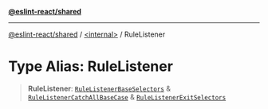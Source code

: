 [**@eslint-react/shared**](../../README.md)

***

[@eslint-react/shared](../../README.md) / [\<internal\>](../README.md) / RuleListener

# Type Alias: RuleListener

> **RuleListener**: [`RuleListenerBaseSelectors`](../interfaces/RuleListenerBaseSelectors.md) & [`RuleListenerCatchAllBaseCase`](RuleListenerCatchAllBaseCase.md) & [`RuleListenerExitSelectors`](RuleListenerExitSelectors.md)
